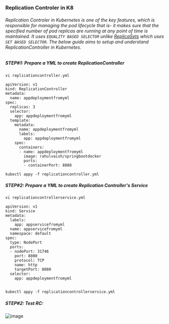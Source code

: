 ### Replication Controler in K8
###### Replication Controler in Kubernetes is one of the key features, which is responsible for managing the pod lifecycle that is- it makes sure that the specified number of pod replicas are running at any point of time is maintained. It uses ```EQUALITY BASED SELECTOR``` unlike [ReplicaSets](https://github.com/rahulvaish/ReferenceDocuments/blob/master/UnderstandingKubernetes/%5B17%5D%20Kubernetes-ReplicaSets.MD) which uses ```SET BASED SELECTOR```. The below guide aims to setup and understand ReplicationController in Kubernetes.  


##### STEP#1: Prepare a YML to create ReplicationController

```
vi replicationcontroller.yml
```
```
apiVersion: v1
kind: ReplicationController
metadata:
  name: appdeploymentfromyml
spec:
  replicas: 3
  selector:
    app: appdeploymentfromyml
  template:
    metadata:
      name: appdeploymentfromyml
      labels:
        app: appdeploymentfromyml
    spec:
      containers:
      - name: appdeploymentfromyml
        image: rahulvaish/springbootdocker
        ports:
        - containerPort: 8080
```


```
kubectl appy -f replicationcontroller.yml
```

##### STEP#2: Prepare a YML to create Replication Controller's Service

```
vi replicationcontrollerservice.yml
```
```
apiVersion: v1
kind: Service
metadata:
  labels:
    app: appservicefromyml
  name: appservicefromyml
  namespace: default
spec:
  type: NodePort
  ports:
  - nodePort: 31746
    port: 8080
    protocol: TCP
    name: http
    targetPort: 8080
  selector:
    app: appdeploymentfromyml
    
```

```
kubectl appy -f replicationcontrollerservice.yml
```
##### STEP#2: Test RC:
![image](https://user-images.githubusercontent.com/689226/67162357-d962b900-f380-11e9-965e-8f36e0b96bb7.png)

